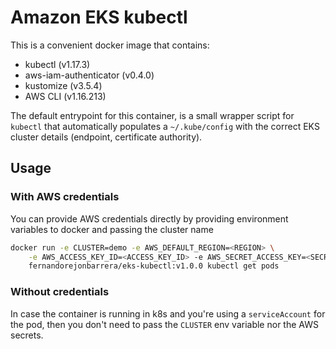 # Amazon EKS kubectl

This is a convenient docker image that contains:

 - kubectl (v1.17.3)
 - aws-iam-authenticator (v0.4.0)
 - kustomize (v3.5.4)
 - AWS CLI (v1.16.213)

The default entrypoint for this container, is a small wrapper script for `kubectl` that automatically populates a `~/.kube/config` with the correct EKS cluster details (endpoint, certificate authority).

## Usage
### With AWS credentials
You can provide AWS credentials directly by providing environment variables to docker and passing the cluster name
```bash
docker run -e CLUSTER=demo -e AWS_DEFAULT_REGION=<REGION> \
    -e AWS_ACCESS_KEY_ID=<ACCESS_KEY_ID> -e AWS_SECRET_ACCESS_KEY=<SECRET_KEY> \
    fernandorejonbarrera/eks-kubectl:v1.0.0 kubectl get pods
```

### Without credentials
In case the container is running in k8s and you're using a `serviceAccount` for the pod, then you don't need to pass the `CLUSTER` env variable nor the AWS secrets.
